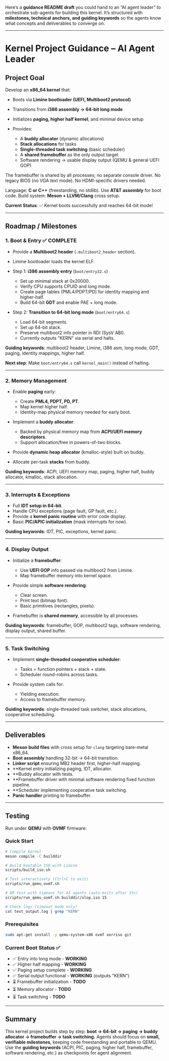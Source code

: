 Here’s a **guidance README draft** you could hand to an “AI agent leader” to orchestrate sub-agents for building this kernel.
It’s structured with **milestones, technical anchors, and guiding keywords** so the agents know what concepts and deliverables to converge on.

---

# Kernel Project Guidance – AI Agent Leader

## Project Goal

Develop an **x86_64 kernel** that:

* Boots via **Limine bootloader (UEFI, Multiboot2 protocol)**
* Transitions from **i386 assembly → 64-bit long mode**
* Initializes **paging, higher half kernel**, and minimal device setup
* Provides:

  * A **buddy allocator** (dynamic allocations)
  * **Stack allocations** for tasks
  * **Single-threaded task switching** (basic scheduler)
  * A **shared framebuffer** as the only output target
  * Software rendering → usable display output (QEMU & general UEFI GOP)

The framebuffer is shared by all processes; no separate console driver. No legacy BIOS (no VGA text mode). No HDMI-specific drivers needed.

Language: **C or C++** (freestanding, no stdlib). Use **AT&T assembly** for boot code.
Build system: **Meson + LLVM/Clang** cross setup.

**Current Status**: ✅ Kernel boots successfully and reaches 64-bit mode!

---

## Roadmap / Milestones

### 1. Boot & Entry ✅ COMPLETE

* Provide a **Multiboot2 header** (`.multiboot2_header` section).
* Limine bootloader loads the kernel ELF.
* Step 1: **i386 assembly entry** (`boot/entry32.s`)

  * Set up minimal stack at 0x20000.
  * Verify CPU supports CPUID and long mode.
  * Create page tables (PML4/PDPT/PD) for identity mapping and higher-half.
  * Build 64-bit **GDT** and enable PAE + long mode.
* Step 2: **Transition to 64-bit long mode** (`boot/entry64.s`)

  * Load 64-bit segments.
  * Set up 64-bit stack.
  * Preserve multiboot2 info pointer in RDI (SysV ABI).
  * Currently outputs "KERN" via serial and halts.

**Guiding keywords**: multiboot2 header, Limine, i386 asm, long mode, GDT, paging, identity mappings, higher half.

**Next step**: Make `boot/entry64.s` call `kernel_main()` instead of halting.

---

### 2. Memory Management

* Enable **paging** early:

  * Create **PML4, PDPT, PD, PT**.
  * Map kernel higher half.
  * Identity-map physical memory needed for early boot.
* Implement a **buddy allocator**:

  * Backed by physical memory map from **ACPI/UEFI memory descriptors**.
  * Support allocation/free in powers-of-two blocks.
* Provide **dynamic heap allocator** (kmalloc-style) built on buddy.
* Allocate per-task **stacks** from buddy.

**Guiding keywords**: ACPI, UEFI memory map, paging, higher half, buddy allocator, kmalloc, stack allocation.

---

### 3. Interrupts & Exceptions

* Full **IDT setup in 64-bit**.
* Handle CPU exceptions (page fault, GP fault, etc.).
* Provide a **kernel panic routine** with error code display.
* Basic **PIC/APIC initialization** (mask interrupts for now).

**Guiding keywords**: IDT, PIC, exceptions, kernel panic.

---

### 4. Display Output

* Initialize a **framebuffer**:

  * Use **UEFI GOP** info passed via multiboot2 from Limine.
  * Map framebuffer memory into kernel space.
* Provide simple **software rendering**:

  * Clear screen.
  * Print text (bitmap font).
  * Basic primitives (rectangles, pixels).
* Framebuffer is **shared memory**, accessible by all processes.

**Guiding keywords**: framebuffer, GOP, multiboot2 tags, software rendering, display output, shared buffer.

---

### 5. Task Switching

* Implement **single-threaded cooperative scheduler**:

  * Tasks = function pointers + stack + state.
  * Scheduler round-robins across tasks.
* Provide system calls for:

  * Yielding execution.
  * Access to framebuffer memory.

**Guiding keywords**: single-threaded task switcher, stack allocations, cooperative scheduling.

---

## Deliverables

* **Meson build files** with cross setup for `clang` targeting bare-metal x86_64.
* **Boot assembly**  handling 32-bit → 64-bit transition.
* **Linker script** ensuring MB2 header first, higher-half mapping.
* **Kernel entry initializing paging, IDT, allocator.
* **Buddy allocator with tests.
* **Framebuffer driver with minimal software rendering fixed function pipeline.
* **Scheduler implementing cooperative task switching.
* **Panic handler** printing to framebuffer.

---

## Testing

Run under **QEMU** with **OVMF** firmware:

### Quick Start
```bash
# Compile kernel
meson compile -C builddir

# Build bootable ISO with Limine
scripts/build_iso.sh

# Test interactively (Ctrl+C to exit)
scripts/run_qemu_ovmf.sh

# OR test with timeout for AI agents (auto-exits after 15s)
scripts/run_qemu_ovmf.sh builddir/slop.iso 15

# Check logs (timeout mode only)
cat test_output.log | grep "KERN"
```

### Prerequisites
```bash
sudo apt-get install -y qemu-system-x86 ovmf xorriso git
```

### Current Boot Status ✅

* ✅ Entry into long mode - **WORKING**
* ✅ Higher half mapping - **WORKING**
* ✅ Paging setup complete - **WORKING**
* ✅ Serial output functional - **WORKING** (outputs "KERN")
* ⏳ Framebuffer initialization - **TODO**
* ⏳ Memory allocator - **TODO**
* ⏳ Task switching - **TODO**

---

## Summary

This kernel project builds step by step: **boot → 64-bit → paging → buddy allocator → framebuffer → task switching.**
Agents should focus on **small, verifiable milestones**, keeping code freestanding and portable to QEMU.
Use the **guiding keywords** (ACPI, PIC, paging, higher half, framebuffer, software rendering, etc.) as checkpoints for agent alignment.


